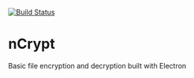 [![Build Status](https://travis-ci.org/jakerieger/nCrypt.svg?branch=master)](https://travis-ci.org/jakerieger/nCrypt)

# nCrypt
Basic file encryption and decryption built with Electron

